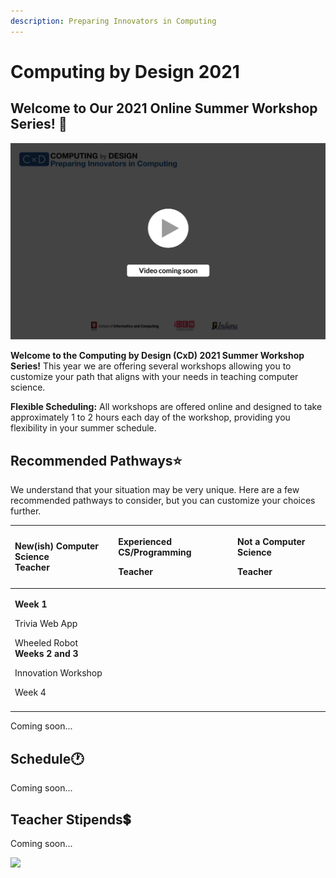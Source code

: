 ```yaml
---
description: Preparing Innovators in Computing
---
```


# Computing by Design 2021

## Welcome to Our 2021 Online Summer Workshop Series! 👋 

![](.gitbook/assets/vidcoming.png)

**Welcome to the Computing by Design \(CxD\) 2021 Summer Workshop Series!** This year we are offering several workshops allowing you to customize your path that aligns with your needs in teaching computer science. 

**Flexible Scheduling:** All workshops are offered online and designed to take approximately 1 to 2 hours each day of the workshop, providing you flexibility in your summer schedule.

## Recommended Pathways⭐

We understand that your situation may be very unique. Here are a few recommended pathways to consider, but you can customize your choices further.

<table>
  <thead>
    <tr>
      <th style="text-align:left">New(ish) Computer Science
        <br />Teacher</th>
      <th style="text-align:left">
        <p>Experienced CS/Programming</p>
        <p>Teacher</p>
      </th>
      <th style="text-align:left">
        <p>Not a Computer Science</p>
        <p>Teacher</p>
      </th>
    </tr>
  </thead>
  <tbody>
    <tr>
      <td style="text-align:left">
        <p><b>Week 1</b>
        </p>
        <p>Trivia Web App</p>
        <p>Wheeled Robot
          <br /><b>Weeks 2 and 3</b>
        </p>
        <p>Innovation Workshop</p>
        <p>Week 4</p>
        <p></p>
      </td>
      <td style="text-align:left"></td>
      <td style="text-align:left"></td>
    </tr>
    <tr>
      <td style="text-align:left"></td>
      <td style="text-align:left"></td>
      <td style="text-align:left"></td>
    </tr>
  </tbody>
</table>

Coming soon...

## Schedule🕐 

Coming soon...

## Teacher Stipends💲 

Coming soon...



![](.gitbook/assets/orgbanner.png)

